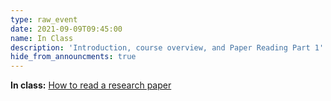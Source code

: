 ```yaml
---
type: raw_event
date: 2021-09-09T09:45:00
name: In Class
description: 'Introduction, course overview, and Paper Reading Part 1'
hide_from_announcments: true
--- 
```


**In class:** [How to read a research paper](/materials/how-to-read-a-research-paper/)
